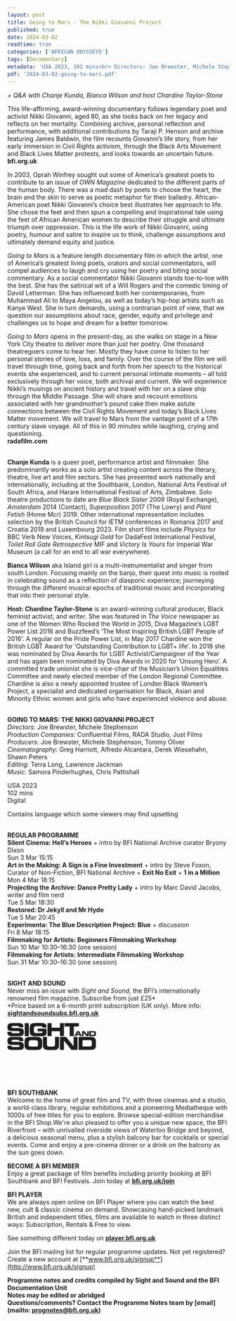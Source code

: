 ```yaml
---
layout: post
title: Going to Mars - The Nikki Giovanni Project
published: true
date: 2024-03-02
readtime: true
categories: ['AFRICAN ODYSSEYS']
tags: [Documentary]
metadata: 'USA 2023, 102 mins<br> Directors: Joe Brewster, Michele Stephenson'
pdf: '2024-03-02-going-to-mars.pdf'
---
```


_+ Q&A with Chanje Kunda, Bianca Wilson and host Chardine Taylor-Stone_

This life-affirming, award-winning documentary follows legendary poet and activist Nikki Giovanni, aged 80, as she looks back on her legacy and reflects on her mortality. Combining archive, personal reflection and performance, with additional contributions by Taraji P. Henson and archive featuring James Baldwin, the film recounts Giovanni’s life story, from her early immersion in  Civil Rights activism, through the Black Arts Movement and Black Lives Matter protests, and looks towards an uncertain future.  
**bfi.org.uk**

In 2003, Oprah Winfrey sought out some of America’s greatest poets to contribute to an issue of _OWN Magazine_ dedicated to the different parts of the human body. There was a mad dash by poets to choose the heart, the brain and the skin to serve as poetic metaphor for their balladry. African-American poet Nikki Giovanni’s choice best illustrates her approach to life. She chose the feet and then spun a compelling and inspirational tale using the feet of African American women to describe their struggle and ultimate triumph over oppression. This is the life work of Nikki Giovanni, using poetry, humour and satire to inspire us to think, challenge assumptions and ultimately demand equity and justice.

_Going to Mars_ is a feature length documentary film in which the artist, one of America’s greatest living poets, orators and social commentators, will compel audiences to laugh and cry using her poetry and biting social commentary. As a social commentator Nikki Giovanni stands toe-to-toe with the best. She has the satirical wit of a Will Rogers and the comedic timing of David Letterman. She has influenced both her contemporaries, from Muhammad Ali to Maya Angelou, as well as today’s hip-hop artists such as Kanye West. She in turn demands, using a contrarian point of view, that we question our assumptions about race, gender, equity and privilege and challenges us to hope and dream for a better tomorrow.

_Going to Mars_ opens in the present-day, as she walks on stage in a New York City theatre to deliver more than just her poetry. One thousand theatregoers come to hear her. Mostly they have come to listen to her personal stories of love, loss, and family. Over the course of the film we will travel through time, going back and forth from her speech to the historical events she experienced, and to current personal intimate moments – all told exclusively through her voice, both archival and current. We will experience Nikki’s musings on ancient history and travel with her on a slave ship through the Middle Passage. She will share and recount emotions associated with her grandmother’s pound cake then make astute connections between the Civil Rights Movement and today’s Black Lives Matter movement. We will travel to Mars from the vantage point of a 17th century slave voyage. All of this in 90 minutes while laughing, crying and questioning.  
**radafilm.com**
<br><br>

**Chanje Kunda** is a queer poet, performance artist and filmmaker. She predominantly works as a solo artist creating content across the literary, theatre, live art and film sectors. She has presented work nationally and internationally, including at the Southbank, London, National Arts Festival of South Africa, and Harare International Festival of Arts, Zimbabwe. Solo theatre productions to date are _Blue Black Sister_ 2009 (Royal Exchange), _Amsterdam_ 2014 (Contact), _Superposition_ 2017 (The Lowry) and _Plant Fetish_ (Home Mcr) 2019. Other international representation includes selection by the British Council for IETM conferences in Romania 2017 and Croatia 2019 and Luxembourg 2023. Film short films include _Physics_ for BBC Verb New Voices, _Kintsugi Gold_ for DadaFest International Festival, _Toilet Roll Gate Retrospective_ MIF and _Victory Is Yours_ for Imperial War Museum (a call for an end to all war everywhere).

**Bianca Wilson** aka Island girl is a multi-instrumentalist and singer from south London. Focusing mainly on the banjo, their quest into music is rooted in celebrating sound as a reflection of diasporic experience; journeying through the different musical epochs of traditional music and incorporating that into their personal style.

**Host: Chardine Taylor-Stone** is an award-winning cultural producer, Black feminist activist, and writer. She was featured in _The Voice_ newspaper as one of the Women Who Rocked the World in 2015, Diva Magazine’s LGBT Power List 2016 and Buzzfeed’s ‘The Most Inspiring British LGBT People of 2016‘.  A regular on the Pride Power List, in May 2017 Chardine won the British LGBT Award for ‘Outstanding Contribution to LGBT+ life’. In 2018 she was nominated by Diva Awards for LGBT Activist/Campaigner of the Year and has again been nominated by Diva Awards in 2020 for ‘Unsung Hero’.  A committed trade unionist she is vice-chair of the Musician’s Union Equalities Committee and newly elected member of the London Regional Committee. Chardine is also a newly appointed trustee of London Black Women’s Project, a specialist and dedicated organisation for Black, Asian and Minority Ethnic women and girls who have experienced violence and abuse.
<br><br>

**GOING TO MARS: THE NIKKI GIOVANNI PROJECT**<br>
_Directors:_ Joe Brewster, Michele Stephenson<br>
_Production Companies:_ Confluential Films,  RADA Studio, Just Films<br>
_Producers:_ Joe Brewster, Michele Stephenson, Tommy Oliver<br>
_Cinematography:_ Greg Harriott, Alfredo Alcantara, Derek Wiesehahn, Shawn Peters<br>
_Editing:_ Terra Long, Lawrence Jackman<br>
_Music:_ Samora Pinderhughes, Chris Pattishall<br>

USA 2023<br>
102 mins<br>
Digital

Contains language which some viewers  may find upsetting<br>
<br>

**REGULAR PROGRAMME**<br>
**Silent Cinema: Hell’s Heroes** + intro by  BFI National Archive curator Bryony Dixon<br>
Sun 3 Mar 15:15<br>
**Art in the Making: A Sign is a Fine Investment** + intro by Steve Foxon, Curator of Non-Fiction, BFI National Archive  + **Exit No Exit** + **1 in a Million**<br>
Mon 4 Mar 18:15<br>
**Projecting the Archive: Dance Pretty Lady** + intro by Marc David Jacobs, writer and film nerd<br>
Tue 5 Mar 18:30<br>
**Restored: Dr Jekyll and Mr Hyde**<br>
Tue 5 Mar 20:45<br>
**Experimenta: The Blue Description Project:  Blue** + discussion<br>
Fri 8 Mar 18:15<br>
**Filmmaking for Artists:  Beginners Filmmaking Workshop**<br>
Sun 10 Mar 10:30–16:30 (one session)<br>
**Filmmaking for Artists:  Intermediate Filmmaking Workshop**<br>
Sun 31 Mar 10:30–16:30 (one session)<br>
<br>

**SIGHT AND SOUND**<br>
Never miss an issue with _Sight and Sound_, the BFI’s internationally renowned film magazine. Subscribe from just £25*<br>
*Price based on a 6-month print subscription (UK only). More info: [**sightandsoundsubs.bfi.org.uk**](https://sightandsoundsubs.bfi.org.uk/subscribe)

<img style="float: left;" src="/img/sight-and-sound.jpg" width="40%" height="40%"><br><br><br><br><br><br><br><br>

**BFI SOUTHBANK**  
Welcome to the home of great film and TV, with three cinemas and a studio, a world-class library, regular exhibitions and a pioneering Mediatheque with 1000s of free titles for you to explore. Browse special-edition merchandise in the BFI Shop.We&#39;re also pleased to offer you a unique new space, the BFI Riverfront – with unrivalled riverside views of Waterloo Bridge and beyond, a delicious seasonal menu, plus a stylish balcony bar for cocktails or special events. Come and enjoy a pre-cinema dinner or a drink on the balcony as the sun goes down.  

**BECOME A BFI MEMBER**  
Enjoy a great package of film benefits including priority booking at BFI Southbank and BFI Festivals. Join today at [**bfi.org.uk/join**](http://www.bfi.org.uk/join)  

**BFI PLAYER**  
 We are always open online on BFI Player where you can watch the best new, cult &amp; classic cinema on demand. Showcasing hand-picked landmark British and independent titles, films are available to watch in three distinct ways: Subscription, Rentals &amp; Free to view.  

See something different today on [**player.bfi.org.uk**](https://player.bfi.org.uk)  

Join the BFI mailing list for regular programme updates. Not yet registered? Create a new account at [**www.bfi.org.uk/signup**](http://www.bfi.org.uk/signup)

**Programme notes and credits compiled by Sight and Sound and the BFI Documentation Unit  
Notes may be edited or abridged  
Questions/comments? Contact the Programme Notes team by [email](mailto: prognotes@bfi.org.uk)**

<!--stackedit_data:
eyJoaXN0b3J5IjpbMTM3Mjk0MzgyN119
-->